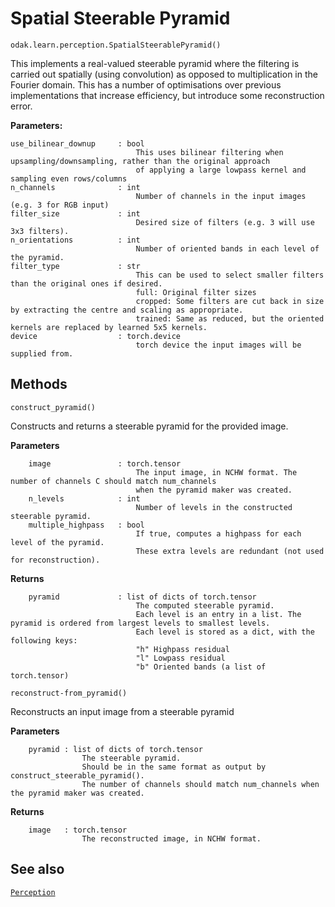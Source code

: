 # Spatial Steerable Pyramid

`odak.learn.perception.SpatialSteerablePyramid()`

This implements a real-valued steerable pyramid where the filtering is carried out spatially (using convolution) as opposed to multiplication in the Fourier domain. This has a number of optimisations over previous implementations that increase efficiency, but introduce some reconstruction error.

**Parameters:**

    use_bilinear_downup     : bool
                                This uses bilinear filtering when upsampling/downsampling, rather than the original approach
                                of applying a large lowpass kernel and sampling even rows/columns
    n_channels              : int
                                Number of channels in the input images (e.g. 3 for RGB input)
    filter_size             : int
                                Desired size of filters (e.g. 3 will use 3x3 filters).
    n_orientations          : int
                                Number of oriented bands in each level of the pyramid.
    filter_type             : str
                                This can be used to select smaller filters than the original ones if desired.
                                full: Original filter sizes
                                cropped: Some filters are cut back in size by extracting the centre and scaling as appropriate.
                                trained: Same as reduced, but the oriented kernels are replaced by learned 5x5 kernels.
    device                  : torch.device
                                torch device the input images will be supplied from.

## Methods

`construct_pyramid()`

Constructs and returns a steerable pyramid for the provided image.

**Parameters**

        image               : torch.tensor
                                The input image, in NCHW format. The number of channels C should match num_channels
                                when the pyramid maker was created.
        n_levels            : int
                                Number of levels in the constructed steerable pyramid.
        multiple_highpass   : bool
                                If true, computes a highpass for each level of the pyramid.
                                These extra levels are redundant (not used for reconstruction). 
        
**Returns**

        pyramid             : list of dicts of torch.tensor
                                The computed steerable pyramid.
                                Each level is an entry in a list. The pyramid is ordered from largest levels to smallest levels.
                                Each level is stored as a dict, with the following keys:
                                "h" Highpass residual
                                "l" Lowpass residual
                                "b" Oriented bands (a list of torch.tensor)

`reconstruct-from_pyramid()`

Reconstructs an input image from a steerable pyramid

**Parameters**

        pyramid : list of dicts of torch.tensor
                    The steerable pyramid.
                    Should be in the same format as output by construct_steerable_pyramid().
                    The number of channels should match num_channels when the pyramid maker was created.

**Returns**

        image   : torch.tensor
                    The reconstructed image, in NCHW format.  

## See also

[`Perception`](../../../perception.md)
